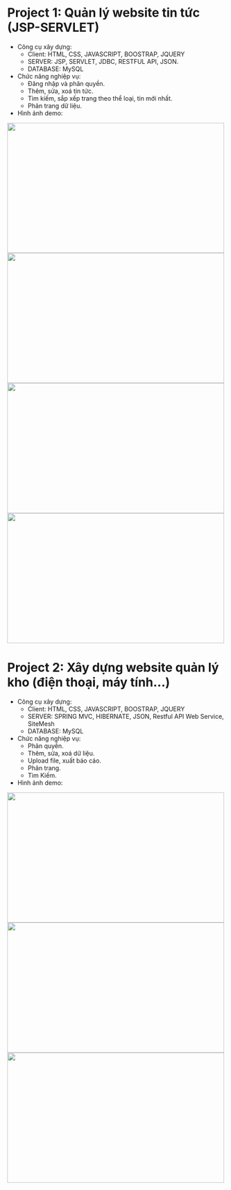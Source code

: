 # Project 1: Quản lý website tin tức (JSP-SERVLET)
  - Công cụ xây dựng:
    + Client: HTML, CSS, JAVASCRIPT, BOOSTRAP, JQUERY
    + SERVER: JSP, SERVLET, JDBC, RESTFUL API, JSON.
    + DATABASE: MySQL
  - Chức năng nghiệp vụ:
    + Đăng nhập và phân quyền.
    + Thêm, sửa, xoá tin tức.
    + Tìm kiếm, sắp xếp trang theo thể loại, tin mới nhất.
    + Phân trang dữ liệu.
  - Hình ảnh demo:

<img src="https://user-images.githubusercontent.com/73806593/113849570-d8675680-97c3-11eb-8856-f8717aa05dec.PNG" width="500px" height = "300px"></img>
<img src="https://user-images.githubusercontent.com/73806593/113850476-b6ba9f00-97c4-11eb-8fd3-185b6e80238c.PNG" width="500px" height = "300px"></img>
<img src="https://user-images.githubusercontent.com/73806593/113850684-ea95c480-97c4-11eb-8169-f2cf6498b6fc.PNG" width="500px" height = "300px"></img>
<img src="https://user-images.githubusercontent.com/73806593/113851626-e4541800-97c5-11eb-9f1b-8dd10ac85547.PNG" width="500px" height = "300px"></img>

# Project 2: Xây dựng website quản lý kho (điện thoại, máy tính...)
  - Công cụ xây dựng:
    + Client: HTML, CSS, JAVASCRIPT, BOOSTRAP, JQUERY
    + SERVER: SPRING MVC, HIBERNATE, JSON, Restful API Web Service, SiteMesh
    + DATABASE: MySQL
  - Chức năng nghiệp vụ:
    + Phân quyền.
    + Thêm, sửa, xoá dữ liệu.
    + Upload file, xuất báo cáo.
    + Phân trang.
    + Tìm Kiếm.
  - Hình ảnh demo:
 
<img src="https://user-images.githubusercontent.com/73806593/113997139-0ca14c80-9882-11eb-941e-40bc2e53aead.PNG" width="500px" height = "300px"></img>
<img src="https://user-images.githubusercontent.com/73806593/113998617-6e15eb00-9883-11eb-81f2-c2e90e206bf2.PNG" width="500px" height = "300px"></img>
<img src="https://user-images.githubusercontent.com/73806593/113999099-e8466f80-9883-11eb-8eac-1f182120a044.PNG" width="500px" height = "300px"></img> 
 
 


